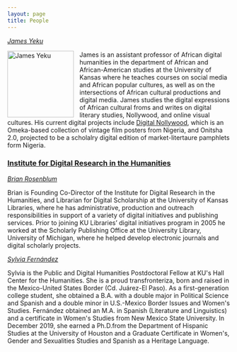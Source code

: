 ```yaml
---
layout: page
title: People
---
```

 
*[James Yeku](https://afs.ku.edu/james-yeku)* 

<img align="left" style="padding-right:10px" src="{{ site.baseurl }}/assets/james-yeku.jpg" alt="James Yeku" width="150">

James is an assistant professor of African digital humanities in the department of African and African-American studies at the University of Kansas where he teaches courses on social media and African popular cultures, as well as on the intersections of African cultural productions and digital media. James studies the digital expressions of African cultural froms and writes on digital literary studies, Nollywood, and online visual cultures. His current digital projects include [Digital Nollywood](https://digitalnollywood.ku.edu/), which is an Omeka-based collection of vintage film posters from Nigeria, and Onitsha 2.0, projected to be a scholalry digital edition of market-litertaure pamphlets form Nigeria.


### [Institute for Digital Research in the Humanities](https://idrh.ku.edu) 

*[Brian Rosenblum](https://idrh.ku.edu/brian-rosenblum)* 

Brian is Founding Co-Director of the Institute for Digital Research in the Humanities, and Librarian for Digital Scholarship at the University of Kansas Libraries, where he has administrative, production and outreach responsibilities in support of a variety of digital initiatives and publishing services. Prior to joining KU Libraries’ digital initiatives program in 2005 he worked at the Scholarly Publishing Office at the University Library, University of Michigan, where he helped develop electronic journals and digital scholarly projects.



*[Sylvia Fernández](https://idrh.ku.edu/sylvia-fern%C3%A1ndez)*

Sylvia is the Public and Digital Humanities Postdoctoral Fellow at KU's Hall Center for the Humanities. She is a proud transfronteriza, born and raised in the Mexico-United States Border (Cd. Juárez-El Paso). As a first-generation college student, she obtained a B.A. with a double major in Political Science and Spanish and a double minor in U.S.-Mexico Border Issues and Women's Studies. Fernández obtained an M.A. in Spanish (Literature and Linguistics) and a certificate in Women's Studies from New Mexico State University. In December 2019, she earned a Ph.D.from the Department of Hispanic Studies at the University of Houston and a Graduate Certificate in Women's, Gender and Sexualities Studies and Spanish as a Heritage Language. 